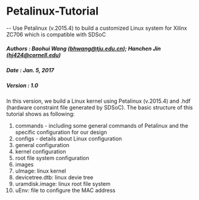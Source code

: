 # Petalinux-Tutorial
-- Use Petalinux (v.2015.4) to build a customized Linux system for Xilinx ZC706 which is compatible with SDSoC

##### Authors : Baohui Wang (bhwang@tju.edu.cn); Hanchen Jin (hj424@cornell.edu)
##### Date    : Jan. 5, 2017
##### Version : 1.0

In this version, we build a Linux kernel using Petalinux (v.2015.4) and .hdf (hardware constraint file generated by SDSoC).
The basic structure of this tutorial shows as following:

1. commands - including some general commands of Petalinux and the specific configuration for our design
2. configs - details about Linux configuration
  1. general configuration 
  2. kernel configuration
  3. root file system configuration   
3. images
  1. uImage: linux kernel 
  2. devicetree.dtb: linux devie tree
  3. uramdisk.image: linux root file system
  4. uEnv: file to configure the MAC address
